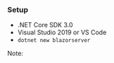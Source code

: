 ### Setup

- .NET Core SDK 3.0
- Visual Studio 2019 or VS Code
- `dotnet new blazorserver`


Note:

